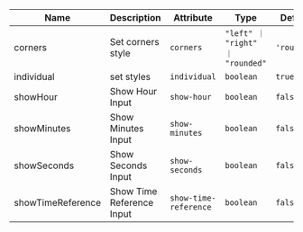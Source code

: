 | Name       | Description                   | Attribute        | Type                                      | Default             |
|------------|-------------------------------|------------------|-------------------------------------------|---------------------|
|corners| Set corners style | `corners` | `"left" ｜ "right" ｜ "rounded"` | `'rounded'` |
|individual| set styles | `individual` | `boolean` | `true` |
|showHour| Show Hour Input | `show-hour` | `boolean` | `false` |
|showMinutes| Show Minutes Input | `show-minutes` | `boolean` | `false` |
|showSeconds| Show Seconds Input | `show-seconds` | `boolean` | `false` |
|showTimeReference| Show Time Reference Input | `show-time-reference` | `boolean` | `false` |
